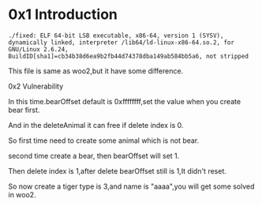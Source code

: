 0x1 Introduction
=

`./fixed: ELF 64-bit LSB executable, x86-64, version 1 (SYSV), dynamically linked, interpreter /lib64/ld-linux-x86-64.so.2, for GNU/Linux 2.6.24, BuildID[sha1]=cb34b38d6ea9b2fb44d74378dba149ab584bb5a6, not stripped`

This file is same as woo2,but it have some difference.

0x2 Vulnerability

In this time.bearOffset default is 0xffffffff,set the value when you create bear first.

And in the deleteAnimal it can free if delete index is 0.

So first time need to create some animal which is not bear.

second time create a bear, then bearOffset will set 1.

Then delete index is 1,after delete bearOffset still is 1,It didn't reset.

So now create a tiger type is 3,and name is "aaaa",you will get some solved in woo2.
